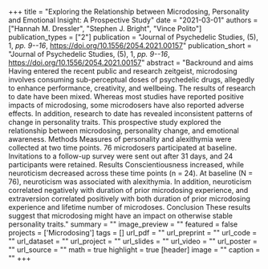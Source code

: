 +++
title = "Exploring the Relationship between Microdosing, Personality and Emotional Insight: A Prospective Study"
date = "2021-03-01"
authors = ["Hannah M. Dressler", "Stephen J. Bright", "Vince Polito"]
publication_types = ["2"]
publication = "Journal of Psychedelic Studies, (5), 1, _pp. 9--16_, https://doi.org/10.1556/2054.2021.00157"
publication_short = "Journal of Psychedelic Studies, (5), 1, _pp. 9--16_, https://doi.org/10.1556/2054.2021.00157"
abstract = "Backround and aims Having entered the recent public and research zeitgeist, microdosing involves consuming sub-perceptual doses of psychedelic drugs, allegedly to enhance performance, creativity, and wellbeing. The results of research to date have been mixed. Whereas most studies have reported positive impacts of microdosing, some microdosers have also reported adverse effects. In addition, research to date has revealed inconsistent patterns of change in personality traits. This prospective study explored the relationship between microdosing, personality change, and emotional awareness. Methods Measures of personality and alexithymia were collected at two time points. 76 microdosers participated at baseline. Invitations to a follow-up survey were sent out after 31 days, and 24 participants were retained. Results Conscientiousness increased, while neuroticism decreased across these time points (n = 24). At baseline (N = 76), neuroticism was associated with alexithymia. In addition, neuroticism correlated negatively with duration of prior microdosing experience, and extraversion correlated positively with both duration of prior microdosing experience and lifetime number of microdoses. Conclusion These results suggest that microdosing might have an impact on otherwise stable personality traits."
summary = ""
image_preview = ""
featured = false
projects = ['Microdosing']
tags = []
url_pdf = ""
url_preprint = ""
url_code = ""
url_dataset = ""
url_project = ""
url_slides = ""
url_video = ""
url_poster = ""
url_source = ""
math = true
highlight = true
[header]
image = ""
caption = ""
+++
